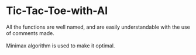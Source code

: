 # Tic-Tac-Toe-with-AI
All the functions are well named, and are easily understandable with the use of comments made.</br></br>
Minimax algorithm is used to make it optimal.</br></br>
